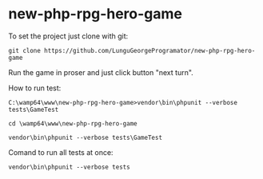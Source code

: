 # new-php-rpg-hero-game
To set the project just clone with git:

    git clone https://github.com/LunguGeorgeProgramator/new-php-rpg-hero-game
    
Run the game in proser and just click button "next turn".

How to run test:

    C:\wamp64\www\new-php-rpg-hero-game>vendor\bin\phpunit --verbose tests\GameTest

    cd \wamp64\www\new-php-rpg-hero-game

    vendor\bin\phpunit --verbose tests\GameTest
  
 Comand to run all tests at once:
 
    vendor\bin\phpunit --verbose tests

